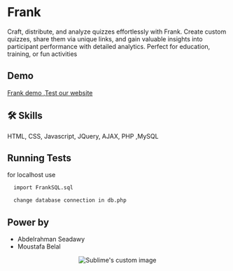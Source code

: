 
# Frank

Craft, distribute, and analyze quizzes effortlessly with Frank. Create custom quizzes, share them via unique links, and gain valuable insights into participant performance with detailed analytics. Perfect for education, training, or fun activities


## Demo
[Frank demo ,Test our website](https://frank.wuaze.com)



## 🛠 Skills
HTML, CSS, Javascript, JQuery, AJAX, PHP ,MySQL


## Running Tests

for localhost use 

```bash
  import FrankSQL.sql
```
```bash
  change database connection in db.php
```

## Power by

- Abdelrahman Seadawy
- Moustafa Belal

<p align="center">
  <img src="https://github.com/seadawy/Frank/assets/52138397/07f9bbcf-8904-4912-bd9e-c0c72b4fd7ac" alt="Sublime's custom image"/>
</p>
